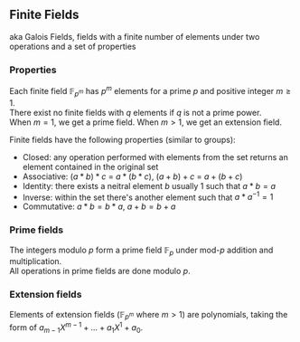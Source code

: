 Finite Fields
-
aka Galois Fields, fields with a finite number of elements under two operations and a set of properties  

### Properties
Each finite field $\mathbb{F}_{p^m}$ has $p^m$ elements for a prime $p$ and positive integer $m \ge 1$.  
There exist no finite fields with $q$ elements if $q$ is not a prime power.  
When $m = 1$, we get a prime field. When $m > 1$, we get an extension field.  

Finite fields have the following properties (similar to groups):  
- Closed: any operation performed with elements from the set returns an element contained in the original set
- Associative: $(a * b) * c$ = $a * (b * c)$, $(a + b) + c$ = $a + (b + c)$
- Identity: there exists a neitral element $b$ usually 1 such that $a * b = a$
- Inverse: within the set there's another element such that $a * a^{-1} = 1$
- Commutative: $a * b = b * a$, $a + b = b + a$

### Prime fields
The integers modulo $p$ form a prime field $\mathbb{F}_{p}$ under mod-$p$ addition and multiplication.  
All operations in prime fields are done modulo $p$.  

### Extension fields
Elements of extension fields ($\mathbb{F}_{p^m}$ where $m > 1$) are polynomials, taking the form of $a _{m-1}X^{m-1} + \text{...} + a_1X^1 + a_0$.
